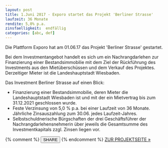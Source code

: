 ```yaml
---
layout: post
title: 1.Juni 2017 - Exporo startet das Projekt 'Berliner Strasse'
laufzeit: 36 Monate
rendite: 5,0% p.a.
zinsfaelligkeit:  endfällig
categories: [abc, def]
---
```


<p>Die Plattform Exporo hat am 01.06.17 das Projekt 'Berliner Strasse' gestartet.</p>

<p>Bei dem Investmentangebot handelt es sich um ein Nachrangdarlehen zur Finanzierung einer Bestandsimmobilie mit dem Ziel der Rückführung des Investments aus den Mietüberschüssen und dem Verkauf des Projektes. Derzeitiger Mieter ist die Landeshauptstadt Wiesbaden.</p>

<p>Das Investment Berliner Strasse auf einen Blick:</p>
<ul>
    <li>Finanzierung einer Bestandsimmobilie, deren Mieter die Landeshauptstadt Wiesbaden ist und mit der ein Mietvertrag bis zum 31.12.2021 geschlossen wurde.</li>
    <li>Feste Verzinsung von 5,0 % p.a. bei einer Laufzeit von 36 Monate. Jährliche Zinsauszahlung zum 30.06. jedes Laufzeit-Jahres.</li>
    <li>Selbstschuldnerische Bürgschaften der drei Geschäftsführer der Nachrangdarlehensnehmerin über jeweils die Gesamtsumme des Investmentkapitals zzgl. Zinsen liegen vor.</li>
</ul>

<div class="blogbottom">
    {% comment %}
    <button>SHARE</button>
    {% endcomment %}
    <a target="_blank" href="https://exporo.de/projekt/berliner-strasse" class="ampstart-btn">ZUR PROJEKTSEITE &raquo;</a>
</div>

